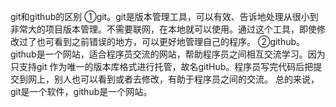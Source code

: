 git和github的区别
①git。git是版本管理工具，可以有效、告诉地处理从很小到非常大的项目版本管理。不需要联网，在本地就可以使用。通过这个工具，即使修改过了也可看到之前错误的地方，可以更好地管理自己的程序。
②github。github是一个网站，适合程序员交流的网站，帮助程序员之间相互交流学习。因为只支持git 作为唯一的版本库格式进行托管，故名gitHub。程序员写完代码后把提交到网上，别人也可以看到或者去修改，有助于程序员之间的交流。
总的来说，git是一个软件，github是一个网站。
